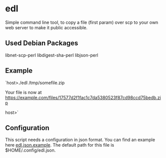 # edl

Simple command line tool, to copy a file (first param) over scp to your own
web server to make it public accessible.

## Used Debian Packages

libnet-scp-perl
libdigest-sha-perl
libjson-perl

## Example
`host>./edl /tmp/somefile.zip

Your file is now at https://example.com/files/17577d2f1fac1c7da5380523f87cd98ccd75bedb.zip

host>`

## Configuration
This script needs a configuration in json format. You can find
an example here [edl.json.example](edl.json.example). The default
path for this file is $HOME/.config/edl.json.
